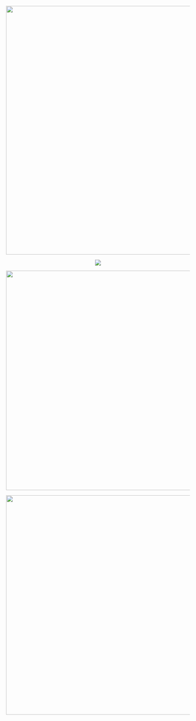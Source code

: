<p align="center"> 
  <img src="https://readme-typing-svg.demolab.com?font=Pacifico&size=60&pause=1000&color=ffa140&center=true&width=680&height=120&lines=Miracle24" width="680"/>
</p>
<p align="center"> 
  <img src="https://komarev.com/ghpvc/?username=miracle24&color=orange&style=for-the-badge"/>
</p>

<p align="center"> 
  <img src="https://github-readme-stats.vercel.app/api?username=miracle24&show_icons=true&theme=flag-india&hide_border=true&include_all_commits=true&count_private=true" width="600"/>
</p>
</p>
<p align="center"> 
  <img src="https://github-profile-trophy.vercel.app/?username=miracle24&theme=flat&column=-1&no-frame=true" width="600"/>
</p>
<!-- <p align="center"> 
  Visitor count</br>
  <img src="https://profile-counter.glitch.me/miracle24/count.svg"/>
</p> -->
